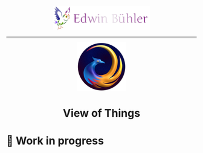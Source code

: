 <div id="header" align="center">
  <img src="https://github.com/View-Of-Things/.github/blob/main/logo_edwin_buehler.png" height="64"/>
  <hr>
  <img src="https://github.com/View-Of-Things/.github/blob/main/logo.png" width="128" height="128"/>
   
  # View of Things
</div>

# 🚧 Work in progress
